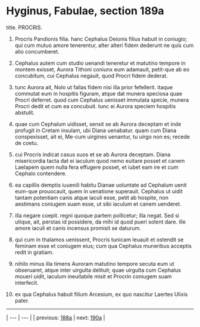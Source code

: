 # Hyginus, Fabulae, section 189a

title. PROCRIS.



1. Procris Pandionis filia. hanc Cephalus Deionis filius habuit in coniugio; qui cum mutuo amore tenerentur, alter alteri fidem dederunt ne quis cum alio concumberet.



2. Cephalus autem cum studio uenandi teneretur et matutino tempore in montem exisset, Aurora Tithoni coniunx eum adamauit, petit-que ab eo concubitum, cui Cephalus negauit, quod Procri fidem dederat.



3. tunc Aurora ait, Nolo ut fallas fidem nisi illa prior fefellerit. itaque commutat eum in hospitis figuram, atque dat munera speciosa quae Procri deferret. quod cum Cephalus uenisset immutata specie, munera Procri dedit et cum ea concubuit. tunc ei Aurora speciem hospitis abstulit.



4. quae cum Cephalum uidisset, sensit se ab Aurora deceptam et inde profugit in Cretam insulam, ubi Diana uenabatur. quam cum Diana conspexisset, ait ei, Me-cum uirgines uenantur, tu uirgo non es; recede de coetu.



5. cui Procris indicat casus suos et se ab Aurora deceptam. Diana misericordia tacta dat ei iaculum quod nemo euitare posset et canem Laelapem quem nulla fera effugere posset, et iubet eam ire et cum Cephalo contendere.



6. ea capillis demptis iuuenili habitu Dianae uoluntate ad Cephalum uenit eum-que prouocauit, quem in uenatione superauit. Cephalus ut uidit tantam potentiam canis atque iaculi esse, petit ab hospite, non aestimans coniugem suam esse, ut sibi iaculum et canem uenderet.



7. illa negare coepit. regni quoque partem pollicetur; illa negat. Sed si utique, ait, perstas id possidere, da mihi id quod pueri solent dare. ille amore iaculi et canis incensus promisit se daturum.



8. qui cum in thalamos uenissent, Procris tunicam leuauit et ostendit se feminam esse et coniugem eius; cum qua Cephalus muneribus acceptis redit in gratiam.



9. nihilo minus illa timens Auroram matutino tempore secuta eum ut obseruaret, atque inter uirgulta delituit; quae uirgulta cum Cephalus moueri uidit, iaculum ineuitabile misit et Procrin coniugem suam interfecit.



10. ex qua Cephalus habuit filium Arcesium, ex quo nascitur Laertes Ulixis pater.



---

| --- | --- |
| previous: [188a](../188a/) | next: [190a](../190a/) |